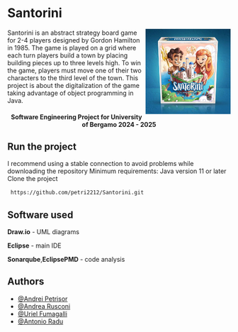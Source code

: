# Santorini

<img src="assets/santorini.png" alt="Santorini" width=192px height=192px align="right"/>

Santorini is an abstract strategy board game for 2-4 players designed by Gordon Hamilton in 1985. The game is played on a grid where each turn players build a town by placing building pieces up to three levels high. To win the game, players must move one of their two characters to the third level of the town. This project is about the digitalization of the game taking advantage of object programming in Java.


<h4 align="center">Software Engineering Project for University of Bergamo 2024 - 2025</h4>

## Run the project

I recommend using a stable connection to avoid problems while downloading the repository
Minimum requirements: Java version 11 or later
Clone the project

```bash
 https://github.com/petri2212/Santorini.git
```

## Software used
**Draw.io** - UML diagrams

**Eclipse** - main IDE 

**Sonarqube**,**EclipsePMD** - code analysis


## Authors

- [@Andrei Petrisor ](https://github.com/petri2212)
- [@Andrea Rusconi ](https://github.com/andreaRusconl)
- [@Uriel Fumagalli ](https://github.com/u-fumagalli)
- [@Antonio Radu](https://github.com/zodiacapricorn)
